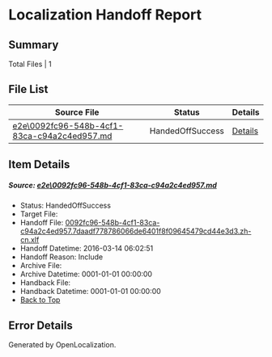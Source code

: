 # <a name='report-top'></a> Localization Handoff Report

## Summary
 Total Files | 1

## File List
 Source File | Status | Details 
 ----------- | ------ | ------- 
 [e2e\0092fc96-548b-4cf1-83ca-c94a2c4ed957.md](https://github.com/OpenLocalizationTest/oltest/blob/996a31f72b6c7e022ad38c01a6517174ca46a249/e2e/0092fc96-548b-4cf1-83ca-c94a2c4ed957.md) | HandedOffSuccess | [Details](#48f646def3c2c00e457c0ca1763ca8710e9dce941)

## Item Details
##### <a name='48f646def3c2c00e457c0ca1763ca8710e9dce941'></a> Source: [e2e\0092fc96-548b-4cf1-83ca-c94a2c4ed957.md](https://github.com/OpenLocalizationTest/oltest/blob/996a31f72b6c7e022ad38c01a6517174ca46a249/e2e/0092fc96-548b-4cf1-83ca-c94a2c4ed957.md)
* Status: HandedOffSuccess
* Target File: 
* Handoff File: [0092fc96-548b-4cf1-83ca-c94a2c4ed957.7daadf778786066de6401f8f09645479cd44e3d3.zh-cn.xlf](https://github.com/OpenLocalizationTestOrg/olhandoff/blob/df26c19044bc7f2b8898ce4bed09757b6bd527ce/ol-handoff/OpenLocalizationTestOrg/oltest.zh-cn/xinjiang/ht/0092fc96-548b-4cf1-83ca-c94a2c4ed957.7daadf778786066de6401f8f09645479cd44e3d3.zh-cn.xlf)
* Handoff Datetime: 2016-03-14 06:02:51
* Handoff Reason: Include
* Archive File: 
* Archive Datetime: 0001-01-01 00:00:00
* Handback File: 
* Handback Datetime: 0001-01-01 00:00:00
* [Back to Top](#report-top)


## Error Details

Generated by OpenLocalization.
